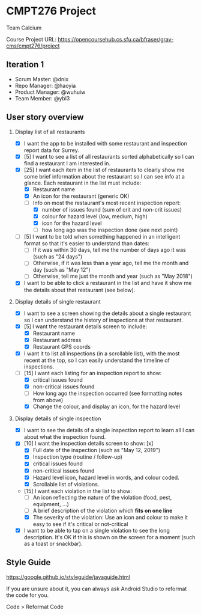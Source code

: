 # CMPT276 Project

Team Calcium

Course Project URL: https://opencoursehub.cs.sfu.ca/bfraser/grav-cms/cmpt276/project

## Iteration 1

* Scrum Master: @dnix
* Repo Manager: @haoyia
* Product Manager: @wuhuiw
* Team Member: @ybl3

## User story overview

1. Display list of all restaurants

    * [x] I want the app to be installed with some restaurant and inspection report data for Surrey.
    * [x] [5] I want to see a list of all restaurants sorted alphabetically so I can find a restaurant I am interested in. 
    * [x] [25] I want each item in the list of restaurants to clearly show me some brief information about the restaurant so I can see info at a glance.
    Each restaurant in the list must include:
        * [x] Restaurant name
        * [x] An icon for the restaurant (generic OK)
        * [ ] Info on most the restaurant's most recent inspection report:
            * [x] number of issues found (sum of crit and non-crit issues)
            * [x] colour for hazard level (low, medium, high)
            * [x] icon for the hazard level
            * [ ] how long ago was the inspection done (see next point)
    * [ ] [5] I want to be told when something happened in an intelligent format so that it's easier to understand than dates:
        * [ ] If it was within 30 days, tell me the number of days ago it was (such as "24 days")
        * [ ] Otherwise, if it was less than a year ago, tell me the month and day (such as "May 12")
        * [ ] Otherwise, tell me just the month and year (such as "May 2018")
    * [x] I want to be able to click a restaurant in the list and have it show me the details about that restaurant (see below).

2. Display details of single restaurant

    * [x] I want to see a screen showing the details about a single restaurant so I can understand the history of inspections at that restaurant.
    * [x] [5] I want the restaurant details screen to include:
        * [x] Restaurant name
        * [x] Restaurant address
        * [x] Restaurant GPS coords
    * [x] I want it to list all inspections (in a scrollable list), with the most recent at the top, so I can easily understand the timeline of inspections.
    * [ ] [15] I want each listing for an inspection report to show:
        * [x] critical issues found
        * [x] non-critical issues found
        * [ ] How long ago the inspection occurred (see formatting notes from above)
        * [x] Change the colour, and display an icon, for the hazard level

3. Display details of single inspection

    * [x] I want to see the details of a single inspection report to learn all I can about what the inspection found.
    * [x] [10] I want the inspection details screen to show: [x]
        * [x] Full date of the inspection (such as "May 12, 2019")
        * [x] Inspection type (routine / follow-up)
        * [x] critical issues found
        * [x] non-critical issues found
        * [x] Hazard level icon, hazard level in words, and colour coded.
        * [x] Scrollable list of violations. 
    * [15] I want each violation in the list to show:
        * [ ] An icon reflecting the nature of the violation (food, pest, equipment, ...)
        * [ ] A brief description of the violation which **fits on one line**
        * [x] The severity of the violation: Use an icon and colour to make it easy to see if it's critical or not-critical
    * [x] I want to be able to tap on a single violation to see the long description. It's OK if this is shown on the screen for a moment (such as a toast or snackbar).

## Style Guide

https://google.github.io/styleguide/javaguide.html

If you are unsure about it, you can always ask Android Studio to reformat the code for you.

Code > Reformat Code
